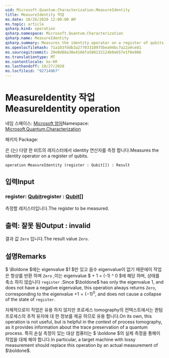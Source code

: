 ```yaml
---
uid: Microsoft.Quantum.Characterization.MeasureIdentity
title: MeasureIdentity 작업
ms.date: 10/26/2020 12:00:00 AM
ms.topic: article
qsharp.kind: operation
qsharp.namespace: Microsoft.Quantum.Characterization
qsharp.name: MeasureIdentity
qsharp.summary: Measures the identity operator on a register of qubits.
ms.openlocfilehash: 71a103fddb3a27703318975bea94bc7a22a9ce81
ms.sourcegitcommit: 29e0d88a30e4166fa580132124b0eb57e1f0e986
ms.translationtype: MT
ms.contentlocale: ko-KR
ms.lasthandoff: 10/27/2020
ms.locfileid: "92714967"
---
```

# <a name="measureidentity-operation"></a><span data-ttu-id="560bd-102">MeasureIdentity 작업</span><span class="sxs-lookup"><span data-stu-id="560bd-102">MeasureIdentity operation</span></span>

<span data-ttu-id="560bd-103">네임 스페이스: [Microsoft 양자](xref:Microsoft.Quantum.Characterization)</span><span class="sxs-lookup"><span data-stu-id="560bd-103">Namespace: [Microsoft.Quantum.Characterization](xref:Microsoft.Quantum.Characterization)</span></span>

<span data-ttu-id="560bd-104">패키지 [](https://nuget.org/packages/)</span><span class="sxs-lookup"><span data-stu-id="560bd-104">Package: [](https://nuget.org/packages/)</span></span>


<span data-ttu-id="560bd-105">은 (는) 다양 한 비트의 레지스터에서 identity 연산자를 측정 합니다.</span><span class="sxs-lookup"><span data-stu-id="560bd-105">Measures the identity operator on a register of qubits.</span></span>

```qsharp
operation MeasureIdentity (register : Qubit[]) : Result
```


## <a name="input"></a><span data-ttu-id="560bd-106">입력</span><span class="sxs-lookup"><span data-stu-id="560bd-106">Input</span></span>

### <a name="register--qubit"></a><span data-ttu-id="560bd-107">register: [Qubit](xref:microsoft.quantum.lang-ref.qubit)</span><span class="sxs-lookup"><span data-stu-id="560bd-107">register : [Qubit](xref:microsoft.quantum.lang-ref.qubit)[]</span></span>

<span data-ttu-id="560bd-108">측정할 레지스터입니다.</span><span class="sxs-lookup"><span data-stu-id="560bd-108">The register to be measured.</span></span>



## <a name="output--__invalidresult__"></a><span data-ttu-id="560bd-109">출력: __잘못 <Result> 됨__</span><span class="sxs-lookup"><span data-stu-id="560bd-109">Output : __invalid<Result>__</span></span>

<span data-ttu-id="560bd-110">결과 값 `Zero` 입니다.</span><span class="sxs-lookup"><span data-stu-id="560bd-110">The result value `Zero`.</span></span>

## <a name="remarks"></a><span data-ttu-id="560bd-111">설명</span><span class="sxs-lookup"><span data-stu-id="560bd-111">Remarks</span></span>

<span data-ttu-id="560bd-112">$ \Boldone $에는 eigenvalue $1 $만 있고 음수 eigenvalue이 없기 때문에이 작업은 항상를 반환 하며 `Zero` ,이는 eigenvalue $ + 1 = (-1) ^ 0 $에 해당 하며, 상태를 축소 하지 않습니다 `register` .</span><span class="sxs-lookup"><span data-stu-id="560bd-112">Since $\boldone$ has only the eigenvalue $1$, and does not have a negative eigenvalue, this operation always returns `Zero`, corresponding to the eigenvalue $+1 = (-1)^0$, and does not cause a collapse of the state of `register`.</span></span>

<span data-ttu-id="560bd-113">자체적으로이 작업은 유용 하지 않지만 프로세스 tomography의 컨텍스트에서는 퀀텀 프로세스의 추적 유지에 대 한 정보를 제공 하므로 유용 합니다.</span><span class="sxs-lookup"><span data-stu-id="560bd-113">On its own, this operation is not useful, but is helpful in the context of process tomography, as it provides information about the trace preservation of a quantum process.</span></span>
<span data-ttu-id="560bd-114">특히 손실 측정이 있는 대상 컴퓨터는 $ \boldone $의 실제 측정을 통해이 작업을 대체 해야 합니다.</span><span class="sxs-lookup"><span data-stu-id="560bd-114">In particular, a target machine with lossy measurement should replace this operation by an actual measurement of $\boldone$.</span></span>
